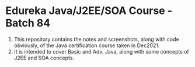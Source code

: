 # Edureka Java/J2EE/SOA Course - Batch 84

1. This repository contains the notes and screenshots, along with code obviously, of the Java certification course taken in Dec2021. 
2. It is intended to cover Basic and Adv. Java, along with some concepts of J2EE and SOA concepts. 

